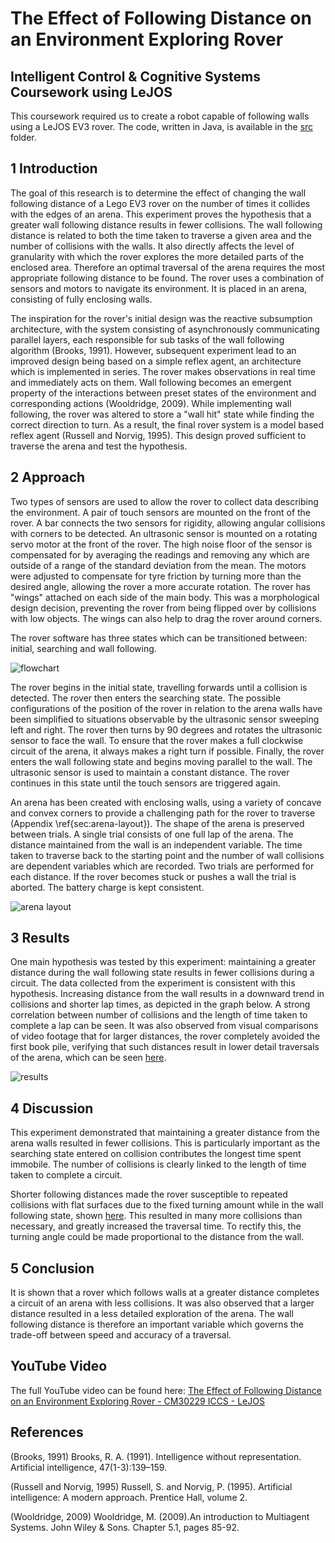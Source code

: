 # The Effect of Following Distance on an Environment Exploring Rover

## Intelligent Control & Cognitive Systems Coursework using LeJOS

This coursework required us to create a robot capable of following walls using a LeJOS EV3 rover. The code, written in Java, is available in the [src](https://github.com/Adamouization/ICCS/tree/master/src) folder.

## 1 Introduction

The goal of this research is to determine the effect of changing the wall following distance of a Lego EV3 rover on the number of times it collides with the edges of an arena. This experiment proves the hypothesis that a greater wall following distance results in fewer collisions. The wall following distance is related to both the time taken to traverse a given area and the number of collisions with the walls. It also directly affects the level of granularity with which the rover explores the more detailed parts of the enclosed area. Therefore an optimal traversal of the arena requires the most appropriate following distance to be found. The rover uses a combination of sensors and motors to navigate its environment. It is placed in an arena, consisting of fully enclosing walls.

The inspiration for the rover's initial design was the reactive subsumption architecture, with the system consisting of asynchronously communicating parallel layers, each responsible for sub tasks of the wall following algorithm (Brooks, 1991). However, subsequent experiment lead to an improved design being based on a simple reflex agent, an architecture which is implemented in series. The rover makes observations in real time and immediately acts on them. Wall following becomes an emergent property of the interactions between preset states of the environment and corresponding actions (Wooldridge, 2009). While implementing wall following, the rover was altered to store a "wall hit" state while finding the correct direction to turn. As a result, the final rover system is a model based reflex agent (Russell and Norvig, 1995). This design proved sufficient to traverse the arena and test the hypothesis.

## 2 Approach

Two types of sensors are used to allow the rover to collect data describing the environment. A pair of touch sensors are mounted on the front of the rover. A bar connects the two sensors for rigidity, allowing angular collisions with corners to be detected. An ultrasonic sensor is mounted on a rotating servo motor at the front of the rover. The high noise floor of the sensor is compensated for by averaging the readings and removing any which are outside of a range of the standard deviation from the mean. The motors were adjusted to compensate for tyre friction by turning more than the desired angle, allowing the rover a more accurate rotation. The rover has "wings" attached on each side of the main body. This was a morphological design decision, preventing the rover from being flipped over by collisions with low objects. The wings can also help to drag the rover around corners.

The rover software has three states which can be transitioned between: initial, searching and wall following.

![flowchart](https://github.com/Adamouization/ICCS/blob/master/report/figures/flowchart/System-Flowchart.png)

The rover begins in the initial state, travelling forwards until a collision is detected. The rover then enters the searching state. The possible configurations of the position of the rover in relation to the arena walls have been simplified to situations observable by the ultrasonic sensor sweeping left and right. The rover then turns by 90 degrees and rotates the ultrasonic sensor to face the wall.  To ensure that the rover makes a full clockwise circuit of the arena, it always makes a right turn if possible. Finally, the rover enters the wall following state and begins moving parallel to the wall. The ultrasonic sensor is used to maintain a constant distance. The rover continues in this state until the touch sensors are triggered again.

An arena has been created with enclosing walls, using a variety of concave and convex corners to provide a challenging path for the rover to traverse (Appendix \ref{sec:arena-layout}). The shape of the arena is preserved between trials. A single trial consists of one full lap of the arena. The distance maintained from the wall is an independent variable. The time taken to traverse back to the starting point and the number of wall collisions are dependent variables which are recorded. Two trials are performed for each distance. If the rover becomes stuck or pushes a wall the trial is aborted. The battery charge is kept consistent.

![arena layout](https://github.com/Adamouization/ICCS/blob/master/report/figures/arena-layout/Arena-Layout.png)

## 3 Results

One main hypothesis was tested by this experiment: maintaining a greater distance during the wall following state results in fewer collisions during a circuit.
The data collected from the experiment is consistent with this hypothesis. Increasing distance from the wall results in a downward trend in collisions and shorter lap times, as depicted in the graph below. A strong correlation between number of collisions and the length of time taken to complete a lap can be seen. It was also observed from visual comparisons of video footage that for larger distances, the rover completely avoided the first book pile, verifying that such distances result in lower detail traversals of the arena, which can be seen [here](https://youtu.be/VHsgZ4Ex2-c?t=159).

![results](https://github.com/Adamouization/ICCS/blob/master/report/figures/results_graph.png)

## 4 Discussion

This experiment demonstrated that maintaining a greater distance from the arena walls resulted in fewer collisions. This is particularly important as the searching state entered on collision contributes the longest time spent immobile. The number of collisions is clearly linked to the length of time taken to complete a circuit.

Shorter following distances made the rover susceptible to repeated collisions with flat surfaces due to the fixed turning amount while in the wall following state, shown [here](https://youtu.be/VHsgZ4Ex2-c?t=243). This resulted in many more collisions than necessary, and greatly increased the traversal time. To rectify this, the turning angle could be made proportional to the distance from the wall.

## 5 Conclusion

It is shown that a rover which follows walls at a greater distance completes a circuit of an arena with less collisions. It was also observed that a larger distance resulted in a less detailed exploration of the arena. The wall following distance is therefore an important variable which governs the trade-off between speed and accuracy of a traversal.

## YouTube Video

The full YouTube video can be found here: [The Effect of Following Distance on an Environment Exploring Rover - CM30229 ICCS - LeJOS](https://www.youtube.com/watch?v=VHsgZ4Ex2-c)

## References

(Brooks, 1991) Brooks, R. A. (1991). Intelligence without representation. Artificial intelligence, 47(1-3):139–159.

(Russell and Norvig, 1995) Russell, S. and Norvig, P. (1995). Artificial intelligence: A modern approach. Prentice Hall, volume 2.

(Wooldridge, 2009) Wooldridge, M. (2009).An introduction to Multiagent Systems. John Wiley & Sons. Chapter 5.1, pages 85-92.
